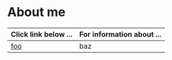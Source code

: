 # About me

| **Click link below ...** | **For information about ...** |
|:---------------------|:-----------------------|
| [foo](practice.md) | baz |